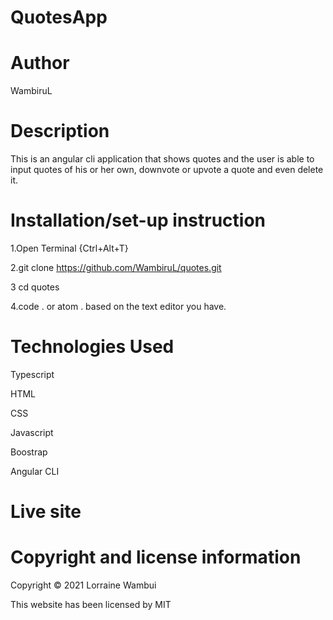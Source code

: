 # QuotesApp

# Author
WambiruL

# Description
This is an angular cli application that shows quotes and the user is able to input quotes of his or her own, downvote or upvote a quote and even delete it.

# Installation/set-up instruction
1.Open Terminal {Ctrl+Alt+T}

2.git clone https://github.com/WambiruL/quotes.git

3 cd quotes

4.code . or atom . based on the text editor you have.

# Technologies Used
Typescript 

HTML

CSS

Javascript

Boostrap

Angular CLI

# Live site

# Copyright and license information
Copyright &#169; 2021 Lorraine Wambui

This website has been licensed by MIT
